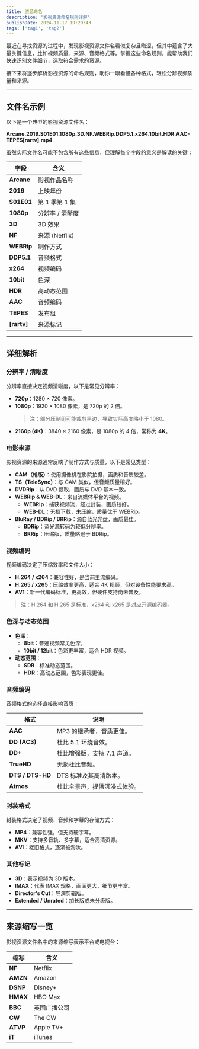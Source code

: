```yaml
---
title: 资源命名
description: '影视资源命名规则详解'
publishDate: 2024-11-17 19:29:43
tags: ['tag1', 'tag2']
---
```


最近在寻找资源的过程中，发现影视资源文件名看似复杂且晦涩，但其中蕴含了大量关键信息，比如视频质量、来源、音频格式等。掌握这些命名规则，能帮助我们快速识别文件细节，选取符合需求的资源。

接下来将逐步解析影视资源的命名规则，助你一眼看懂各种格式，轻松分辨视频质量和来源。

---

## 文件名示例

以下是一个典型的影视资源文件名：

**Arcane.2019.S01E01.1080p.3D.NF.WEBRip.DDP5.1.x264.10bit.HDR.AAC-TEPES[rartv].mp4**

虽然实际文件名可能不包含所有这些信息，但理解每个字段的意义是解读的关键：

| 字段         | 含义                |
| ------------ | ------------------- |
| **Arcane**   | 影视作品名称        |
| **2019**     | 上映年份            |
| **S01E01**   | 第 1 季第 1 集      |
| **1080p**    | 分辨率 / 清晰度     |
| **3D**       | 3D 效果             |
| **NF**       | 来源 (Netflix)      |
| **WEBRip**   | 制作方式            |
| **DDP5.1**   | 音频格式            |
| **x264**     | 视频编码            |
| **10bit**    | 色深                |
| **HDR**      | 高动态范围          |
| **AAC**      | 音频编码            |
| **TEPES**    | 发布组              |
| **[rartv]**  | 来源标记            |

---

## 详细解析

### 分辨率 / 清晰度

分辨率直接决定视频清晰度，以下是常见分辨率：

- **720p**：1280 × 720 像素。
- **1080p**：1920 × 1080 像素，是 720p 的 2 倍。
  > 注：部分压制组可能裁剪黑边，导致实际高度略小于 1080。
- **2160p (4K)**：3840 × 2160 像素，是 1080p 的 4 倍，常称为 **4K**。

### 电影来源

影视资源的来源通常反映了制作方式与质量，以下是常见类型：

- **CAM（枪版）**：使用摄像机在影院拍摄，画质和音质较差。
- **TS（TeleSync）**：与 CAM 类似，但音频质量稍好。
- **DVDRip**：从 DVD 提取，画质与 DVD 基本一致。
- **WEBRip & WEB-DL**：来自流媒体平台的视频。
  - **WEBRip**：捕获视频流，经过封装，画质较好。
  - **WEB-DL**：无损下载，未压缩，质量优于 WEBRip。
- **BluRay / BDRip / BRRip**：源自蓝光光盘，画质最佳。
  - **BDRip**：蓝光源转码为较低分辨率。
  - **BRRip**：压缩版，质量略逊于 BDRip。

### 视频编码

视频编码决定了压缩效率和文件大小：

- **H.264 / x264**：兼容性好，是当前主流编码。
- **H.265 / x265**：压缩效率更高，适合 4K 视频，但对设备性能要求高。
- **AV1**：新一代编码标准，更高效，但硬件支持尚未普及。

> 注：H.264 和 H.265 是标准，x264 和 x265 是对应开源编码器。

### 色深与动态范围

- **色深**：
  - **8bit**：普通视频常见色深。
  - **10bit / 12bit**：色彩更丰富，适合 HDR 视频。
- **动态范围**：
  - **SDR**：标准动态范围。
  - **HDR**：高动态范围，色彩表现更佳。

### 音频编码

音频格式的选择直接影响音质：

| 格式             | 说明                          |
| ---------------- | ----------------------------- |
| **AAC**          | MP3 的继承者，音质更佳。      |
| **DD (AC3)**     | 杜比 5.1 环绕音效。           |
| **DD+**          | 杜比增强版，支持 7.1 声道。   |
| **TrueHD**       | 无损杜比音频。                |
| **DTS / DTS-HD** | DTS 标准及其高清版本。        |
| **Atmos**        | 杜比全景声，提供沉浸式体验。  |

### 封装格式

封装格式决定了视频、音频和字幕的存储方式：

- **MP4**：兼容性强，但支持硬字幕。
- **MKV**：支持多音轨、多字幕，适合高清资源。
- **AVI**：老旧格式，逐渐被淘汰。

### 其他标记

- **3D**：表示视频为 3D 版本。
- **IMAX**：代表 IMAX 规格，画面更大，细节更丰富。
- **Director's Cut**：导演剪辑版。
- **Extended / Unrated**：加长版或未分级版。

---

## 来源缩写一览

影视资源文件名中的来源缩写表示平台或电视台：

| 缩写     | 含义         |
| -------- | ------------ |
| **NF**   | Netflix      |
| **AMZN** | Amazon       |
| **DSNP** | Disney+      |
| **HMAX** | HBO Max      |
| **BBC**  | 英国广播公司 |
| **CW**   | The CW       |
| **ATVP** | Apple TV+    |
| **iT**   | iTunes       |